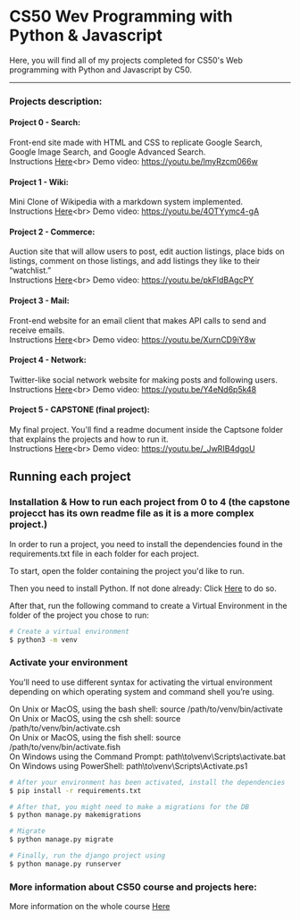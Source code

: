 # CS50 Wev Programming with Python & Javascript
Here, you will find all of my projects completed for CS50's Web programming with Python and Javascript by C50.
<hr>

### Projects description:

#### Project 0 - Search:
Front-end site made with HTML and CSS to replicate Google Search, Google Image Search, and Google Advanced Search.<br>
Instructions [Here]('https://cs50.harvard.edu/web/2020/projects/0/search/')<br>
Demo video:  <https://youtu.be/lmyRzcm066w>

#### Project 1 - Wiki:
Mini Clone of Wikipedia with a markdown system implemented.<br>
Instructions [Here]('https://cs50.harvard.edu/web/2020/projects/1/wiki/')<br>
Demo video:  <https://youtu.be/4OTYymc4-gA>

#### Project 2 - Commerce:
Auction site that will allow users to post, edit auction listings, place bids on listings, comment on those listings, and add listings they like to their “watchlist.”<br>
Instructions [Here]('https://cs50.harvard.edu/web/2020/projects/2/commerce/')<br>
Demo video:  <https://youtu.be/pkFldBAgcPY>

#### Project 3 - Mail:
Front-end website for an email client that makes API calls to send and receive emails.<br>
Instructions [Here]('https://cs50.harvard.edu/web/2020/projects/3/mail/')<br>
Demo video:  <https://youtu.be/XurnCD9iY8w>

#### Project 4 - Network:
Twitter-like social network website for making posts and following users.<br>
Instructions [Here]('https://cs50.harvard.edu/web/2020/projects/0/search/')<br>
Demo video:  <https://youtu.be/Y4eNd6p5k48>

#### Project 5 - CAPSTONE (final project):
My final project. You'll find a readme document inside the Captsone folder that explains the projects and how to run it.<br>
Instructions [Here]('https://cs50.harvard.edu/web/2020/projects/final/capstone/')<br> 
Demo video:  <https://youtu.be/_JwRIB4dgoU>


## Running each project

### Installation & How to run each project from 0 to 4 (the capstone projecct has its own readme file as it is a more complex project.)

In order to run a project, you need to install the dependencies found in the requirements.txt file in each folder for each project.

To start, open the folder containing the project you'd like to run.

Then you need to install Python. If not done already: Click [Here](https://www.python.org/downloads/) to do so.

After that, run the following command to create a Virtual Environment in the folder of the project you chose to run:

```bash
# Create a virtual environment
$ python3 -m venv
```

### Activate your environment
You’ll need to use different syntax for activating the virtual environment depending on which operating system and command shell you’re using.

On Unix or MacOS, using the bash shell: source /path/to/venv/bin/activate<br>
On Unix or MacOS, using the csh shell: source /path/to/venv/bin/activate.csh<br>
On Unix or MacOS, using the fish shell: source /path/to/venv/bin/activate.fish<br>
On Windows using the Command Prompt: path\to\venv\Scripts\activate.bat<br>
On Windows using PowerShell: path\to\venv\Scripts\Activate.ps1<br>

```bash
# After your environment has been activated, install the dependencies
$ pip install -r requirements.txt
```

```bash
# After that, you might need to make a migrations for the DB
$ python manage.py makemigrations
```
```bash
# Migrate
$ python manage.py migrate
```

```bash
# Finally, run the django project using 
$ python manage.py runserver
```


### More information about CS50 course and projects here:
More information on the whole course [Here]('https://cs50.harvard.edu/web/2020')